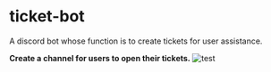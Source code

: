 # ticket-bot
A discord bot whose function is to create tickets for user assistance.

**Create a channel for users to open their tickets.**
![test](https://i.imgur.com/8yn4PDB.gif)
